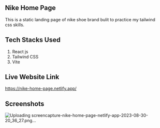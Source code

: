 ## Nike Home Page

This is a static landing page of nike shoe brand bulit to practice my tailwind css skills.

## Tech Stacks Used

1. React js
2. Tailwind CSS
3. Vite

## Live Website Link

https://nike-home-page.netlify.app/

## Screenshots

![Uploading screencapture-nike-home-page-netlify-app-2023-08-30-20_36_27.png…]()
